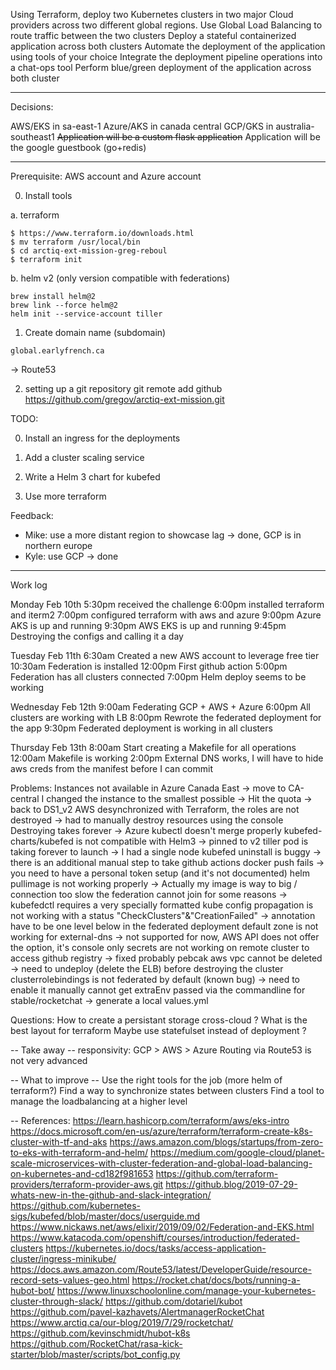 Using Terraform, deploy two Kubernetes clusters in two major Cloud providers across two different global regions.
Use Global Load Balancing to route traffic between the two clusters
Deploy a stateful containerized application across both clusters
Automate the deployment of the application using tools of your choice
Integrate the deployment pipeline operations into a chat-ops tool
Perform blue/green deployment of the application across both cluster

---
Decisions:

AWS/EKS in sa-east-1
Azure/AKS in canada central
GCP/GKS in australia-southeast1
~~Application will be a custom flask application~~
Application will be the google guestbook (go+redis)

---
Prerequisite: AWS account and Azure account

0. Install tools

a. terraform
```
$ https://www.terraform.io/downloads.html
$ mv terraform /usr/local/bin
$ cd arctiq-ext-mission-greg-reboul
$ terraform init
```

b. helm v2 (only version compatible with federations)
```
brew install helm@2
brew link --force helm@2
helm init --service-account tiller
```

1. Create domain name (subdomain)
```
global.earlyfrench.ca
```
-> Route53


2. setting up a git repository
git remote add  github https://github.com/gregov/arctiq-ext-mission.git



TODO:

0. Install an ingress for the deployments

1. Add a cluster scaling service

2. Write a Helm 3 chart for kubefed

3. Use more terraform


Feedback:
*	Mike: use a more distant region to showcase lag -> done, GCP is in northern europe
*	Kyle: use GCP -> done

---
Work log

Monday Feb 10th
5:30pm received the challenge
6:00pm installed terraform and iterm2
7:00pm configured terraform with aws and azure
9:00pm Azure AKS is up and running
9:30pm AWS EKS is up and running
9:45pm Destroying the configs and calling it a day

Tuesday Feb 11th
6:30am Created a new AWS account to leverage free tier
10:30am Federation is installed
12:00pm First github action
5:00pm Federation has all clusters connected
7:00pm Helm deploy seems to be working

Wednesday Feb 12th
9:00am Federating GCP + AWS + Azure
6:00pm All clusters are working with LB
8:00pm Rewrote the federated deployment for the app
9:30pm Federated deployment is working in all clusters

Thursday Feb 13th
8:00am Start creating a Makefile for all operations
12:00am Makefile is working
2:00pm External DNS works, I will have to hide aws creds from the manifest before I can commit

Problems:
Instances not available in Azure Canada East
-> move to CA-central
I changed the instance to the smallest possible -> Hit the quota
-> back to DS1_v2
AWS desynchronized with Terraform, the roles are not destroyed
-> had to manually destroy resources using the console
Destroying takes forever
-> Azure kubectl doesn't merge properly
kubefed-charts/kubefed is not compatible with Helm3
-> pinned to v2
tiller pod is taking forever to launch 
-> I had a single node
kubefed uninstall is buggy
-> there is an additional manual step to take
github actions docker push fails
-> you need to have a personal token setup (and it's not documented)
helm pullimage is not working properly
-> Actually my image is way to big / connection too slow
the federation cannot join for some reasons
-> kubefedctl requires a very specially formatted kube config
propagation is not working with a status "CheckClusters"&"CreationFailed"
-> annotation have to be one level below in the federated deployment
default zone is not working for external-dns
-> not supported for now, AWS API does not offer the option, it's console only
secrets are not working on remote cluster to access github registry
-> fixed probably pebcak
aws vpc cannot be deleted
-> need to undeploy (delete the ELB) before destroying the cluster
clusterrolebindings is not federated by default (known bug)
-> need to enable it manually
cannot get extraEnv passed via the commandline for stable/rocketchat
-> generate a local values.yml

Questions:
How to create a persistant storage cross-cloud ?
What is the best layout for terraform
Maybe use statefulset instead of deployment ?

-- Take away --
responsivity: GCP > AWS > Azure
Routing via Route53 is not very advanced

-- What to improve --
Use the right tools for the job (more helm of terraform?)
Find a way to synchronize states between clusters
Find a tool to manage the loadbalancing at a higher level

-- 
References:
https://learn.hashicorp.com/terraform/aws/eks-intro
https://docs.microsoft.com/en-us/azure/terraform/terraform-create-k8s-cluster-with-tf-and-aks
https://aws.amazon.com/blogs/startups/from-zero-to-eks-with-terraform-and-helm/
https://medium.com/google-cloud/planet-scale-microservices-with-cluster-federation-and-global-load-balancing-on-kubernetes-and-cd182f981653
https://github.com/terraform-providers/terraform-provider-aws.git
https://github.blog/2019-07-29-whats-new-in-the-github-and-slack-integration/
https://github.com/kubernetes-sigs/kubefed/blob/master/docs/userguide.md
https://www.nickaws.net/aws/elixir/2019/09/02/Federation-and-EKS.html
https://www.katacoda.com/openshift/courses/introduction/federated-clusters
https://kubernetes.io/docs/tasks/access-application-cluster/ingress-minikube/
https://docs.aws.amazon.com/Route53/latest/DeveloperGuide/resource-record-sets-values-geo.html
https://rocket.chat/docs/bots/running-a-hubot-bot/
https://www.linuxschoolonline.com/manage-your-kubernetes-cluster-through-slack/
https://github.com/dotariel/kubot
https://github.com/pavel-kazhavets/AlertmanagerRocketChat
https://www.arctiq.ca/our-blog/2019/7/29/rocketchat/
https://github.com/kevinschmidt/hubot-k8s
https://github.com/RocketChat/rasa-kick-starter/blob/master/scripts/bot_config.py